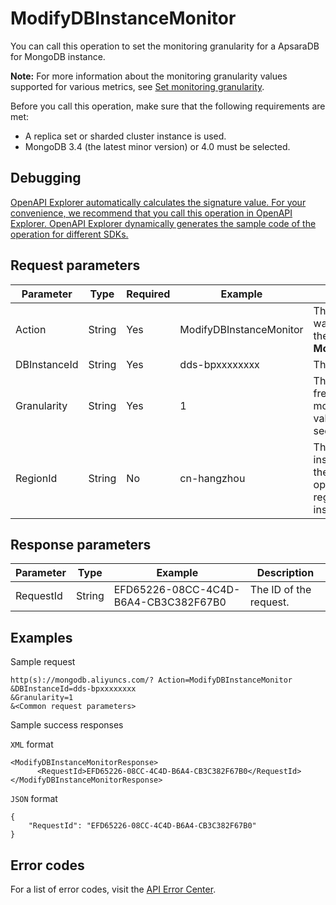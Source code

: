 # ModifyDBInstanceMonitor

You can call this operation to set the monitoring granularity for a ApsaraDB for MongoDB instance.

**Note:** For more information about the monitoring granularity values supported for various metrics, see [Set monitoring granularity](~~68188~~).

Before you call this operation, make sure that the following requirements are met:

-   A replica set or sharded cluster instance is used.
-   MongoDB 3.4 \(the latest minor version\) or 4.0 must be selected.

## Debugging

[OpenAPI Explorer automatically calculates the signature value. For your convenience, we recommend that you call this operation in OpenAPI Explorer. OpenAPI Explorer dynamically generates the sample code of the operation for different SDKs.](https://api.aliyun.com/#product=Dds&api=ModifyDBInstanceMonitor&type=RPC&version=2015-12-01)

## Request parameters

|Parameter|Type|Required|Example|Description|
|---------|----|--------|-------|-----------|
|Action|String|Yes|ModifyDBInstanceMonitor|The operation that you want to perform. Set the value to **ModifyDBInstanceTDE**. |
|DBInstanceId|String|Yes|dds-bpxxxxxxxx|The ID of the instance. |
|Granularity|String|Yes|1|The collection frequency of monitoring data. Valid values: **1** or **300**. Unit: seconds. |
|RegionId|String|No|cn-hangzhou|The region ID of the instance. You can call the [DescribeRegions](~~61933~~) operation to query the region ID of the instance. |

## Response parameters

|Parameter|Type|Example|Description|
|---------|----|-------|-----------|
|RequestId|String|EFD65226-08CC-4C4D-B6A4-CB3C382F67B0|The ID of the request. |

## Examples

Sample request

```
http(s)://mongodb.aliyuncs.com/? Action=ModifyDBInstanceMonitor
&DBInstanceId=dds-bpxxxxxxxx
&Granularity=1
&<Common request parameters>
```

Sample success responses

`XML` format

```
<ModifyDBInstanceMonitorResponse>
	  <RequestId>EFD65226-08CC-4C4D-B6A4-CB3C382F67B0</RequestId>
</ModifyDBInstanceMonitorResponse>
```

`JSON` format

```
{
	"RequestId": "EFD65226-08CC-4C4D-B6A4-CB3C382F67B0"
}
```

## Error codes

For a list of error codes, visit the [API Error Center](https://error-center.alibabacloud.com/status/product/Dds).

